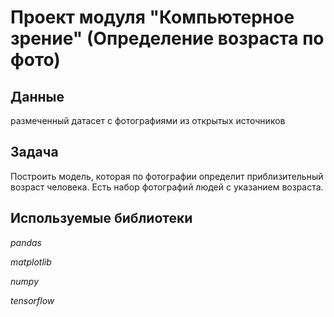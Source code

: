 # Проект модуля "Компьютерное зрение" (Определение возраста по фото)


## Данные

размеченный датасет с фотографиями из открытых источников


## Задача

Построить модель, которая по фотографии определит приблизительный возраст человека. Есть набор фотографий людей с указанием возраста.

## Используемые библиотеки
*pandas*

*matplotlib*

*numpy*

*tensorflow*
